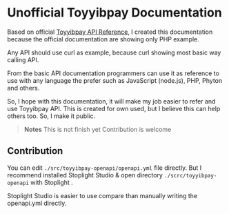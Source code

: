 # Unofficial Toyyibpay Documentation

Based on official [Toyyibpay API Reference](https://toyyibpay.com/apireference/), I created this documentation because the official documentation are showing only PHP example.

Any API should use curl as example, because curl showing most basic way calling API. 

From the basic API documentation programmers can use it as reference to use with any language the prefer such as JavaScript (node.js), PHP, Phyton and others.

So, I hope with this documentation, it will make my job easier to refer and use Toyyibpay API. This is created for own used, but I believe this can help others too. So, I make it public.

> **Notes** This is not finish yet
> Contribution is welcome

## Contribution

You can edit `./src/toyyibpay-openapi/openapi.yml` file directly.
But I recommend installed Stoplight Studio & open directory `./scrc/toyyibpay-openapi` with Stoplight .

Stoplight Studio is easier to use compare than manually writing the openapi.yml directly.
